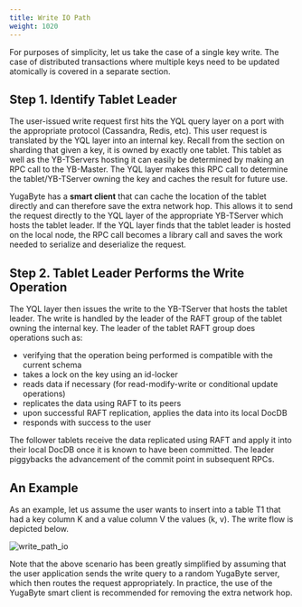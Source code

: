 ```yaml
---
title: Write IO Path
weight: 1020
---
```


For purposes of simplicity, let us take the case of a single key write. The case of distributed
transactions where multiple keys need to be updated atomically is covered in a separate section. 

## Step 1. Identify Tablet Leader
The user-issued write request first hits the YQL query layer on a port with the appropriate protocol (Cassandra, Redis, etc). This user request is translated by the YQL layer into an internal key. Recall from the section on sharding that given a key, it is owned by exactly one tablet. This tablet as well as the YB-TServers hosting it can easily be determined by making an RPC call to the YB-Master. The YQL layer makes this RPC call to determine the tablet/YB-TServer owning the key and caches the result for future use. 

YugaByte has a **smart client** that can cache the location of the tablet directly and can therefore save the extra network hop. This allows it to send the request directly to the YQL layer of the appropriate YB-TServer which hosts the tablet leader. If the YQL layer finds that the tablet leader is hosted on the local node, the RPC call becomes a library call and saves the work needed to serialize and deserialize the request.

## Step 2. Tablet Leader Performs the Write Operation
The YQL layer then issues the write to the YB-TServer that hosts the tablet leader. The write is handled by the leader of the RAFT group of the tablet owning the internal key. The leader of the tablet RAFT group does operations such as:

* verifying that the operation being performed is compatible with the current schema
* takes a lock on the key using an id-locker
* reads data if necessary (for read-modify-write or conditional update operations)
* replicates the data using RAFT to its peers
* upon successful RAFT replication, applies the data into its local DocDB
* responds with success to the user

The follower tablets receive the data replicated using RAFT and apply it into their local DocDB once it is known to have been committed. The leader piggybacks the advancement of the commit point in subsequent RPCs.

## An Example

As an example, let us assume the user wants to insert into a table T1 that had a key column K and a
value column V the values (k, v). The write flow is depicted below.

![write_path_io](/images/write_path_io.png)

Note that the above scenario has been greatly simplified by assuming that the user application sends the write query to a random YugaByte server, which then routes the request appropriately. In practice, the use of the YugaByte smart client is recommended for removing the extra network hop.
